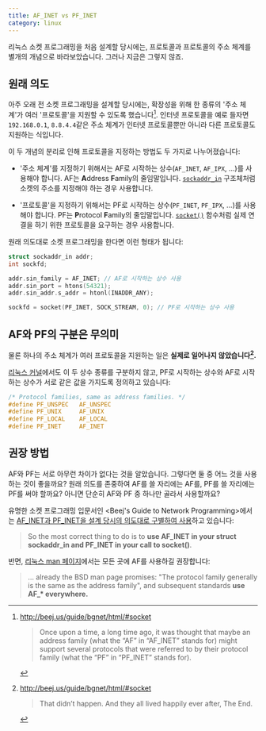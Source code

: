 ```yaml
---
title: AF_INET vs PF_INET
category: linux
---
```


리눅스 소켓 프로그래밍을 처음 설계할 당시에는, 프로토콜과 프로토콜의 주소 체계를 별개의 개념으로 바라보았습니다. 그러나 지금은 그렇지 않죠.

## 원래 의도

아주 오래 전 소켓 프로그래밍을 설계할 당시에는, 확장성을 위해 한 종류의 '주소 체계'가 여러 '프로토콜'을 지원할 수 있도록 했습니다[^bgnet-1]. 인터넷 프로토콜을 예로 들자면 `192.168.0.1`, `8.8.4.4`같은 주소 체계가 인터넷 프로토콜뿐만 아니라 다른 프로토콜도 지원하는 식입니다.

[^bgnet-1]: <http://beej.us/guide/bgnet/html/#socket>

    > Once upon a time, a long time ago, it was thought that maybe an address family (what the “AF” in “AF_INET” stands for) might support several protocols that were referred to by their protocol family (what the “PF” in “PF_INET” stands for).

이 두 개념의 분리로 인해 프로토콜을 지정하는 방법도 두 가지로 나누어졌습니다:

- '주소 체계'를 지정하기 위해서는 AF로 시작하는 상수(`AF_INET`, `AF_IPX`, …)를 사용해야 합니다. AF는 **A**ddress **F**amily의 줄임말입니다. [`sockaddr_in`](http://man7.org/linux/man-pages/man7/ip.7.html) 구조체처럼 소켓의 주소를 지정해야 하는 경우 사용합니다.

- '프로토콜'을 지정하기 위해서는 PF로 시작하는 상수(`PF_INET`, `PF_IPX`, …)를 사용해야 합니다. PF는 **P**rotocol **F**amily의 줄임말입니다. [`socket()`](http://man7.org/linux/man-pages/man2/socket.2.html) 함수처럼 실제 연결을 하기 위한 프로토콜을 요구하는 경우 사용합니다.

원래 의도대로 소켓 프로그래밍을 한다면 이런 형태가 됩니다:

```c
struct sockaddr_in addr;
int sockfd;

addr.sin_family = AF_INET; // AF로 시작하는 상수 사용
addr.sin_port = htons(54321);
addr.sin_addr.s_addr = htonl(INADDR_ANY);

sockfd = socket(PF_INET, SOCK_STREAM, 0); // PF로 시작하는 상수 사용
```

## AF와 PF의 구분은 무의미

물론 하나의 주소 체계가 여러 프로토콜을 지원하는 일은 **실제로 일어나지 않았습니다[^bgnet-2].**

[^bgnet-2]: <http://beej.us/guide/bgnet/html/#socket>
    > That didn’t happen. And they all lived happily ever after, The End.

[리눅스 커널](https://github.com/torvalds/linux/blob/26bc672134241a080a83b2ab9aa8abede8d30e1c/include/linux/socket.h#L215-L219)에서도 이 두 상수 종류를 구분하지 않고, PF로 시작하는 상수와 AF로 시작하는 상수가 서로 같은 값을 가지도록 정의하고 있습니다:

```c
/* Protocol families, same as address families. */
#define PF_UNSPEC	AF_UNSPEC
#define PF_UNIX		AF_UNIX
#define PF_LOCAL	AF_LOCAL
#define PF_INET		AF_INET
```

## 권장 방법

AF와 PF는 서로 아무런 차이가 없다는 것을 알았습니다. 그렇다면 둘 중 어느 것을 사용하는 것이 좋을까요? 원래 의도를 존중하여 AF를 쓸 자리에는 AF를, PF를 쓸 자리에는 PF를 써야 할까요? 아니면 단순히 AF와 PF 중 하나만 골라서 사용할까요?

유명한 소켓 프로그래밍 입문서인 <Beej's Guide to Network Programming>에서는 [AF_INET과 PF_INET을 설계 당시의 의도대로 구별하여 사용](http://beej.us/guide/bgnet/html/#socket)하고 있습니다:

> So the most correct thing to do is to **use AF_INET in your struct sockaddr_in and PF_INET in your call to socket()**.

반면, [리눅스 man 페이지](http://man7.org/linux/man-pages/man2/socket.2.html#NOTES)에서는 모든 곳에 AF를 사용하길 권장합니다:

> ... already the BSD man page promises: "The protocol family generally is the same as the address family", and subsequent standards **use AF_\* everywhere.**

